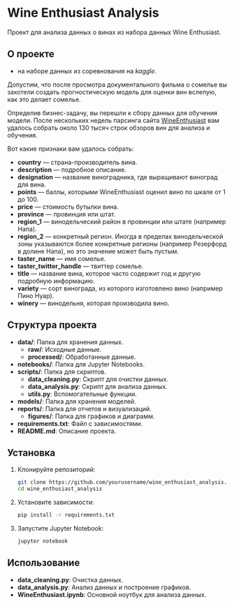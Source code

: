 # Wine Enthusiast Analysis

Проект для анализа данных о винах из набора данных Wine Enthusiast.

## О проекте

* на наборе данных из соревнования на *kaggle*.

Допустим, что после просмотра документального фильма о сомелье вы захотели создать прогностическую модель для оценки вин вслепую, как это делает сомелье.

Определив бизнес-задачу, вы перешли к сбору данных для обучения модели. После нескольких недель парсинга сайта [WineEnthusiast](https://www.wineenthusiast.com/) вам удалось собрать около 130 тысяч строк обзоров вин для анализа и обучения.

Вот какие признаки вам удалось собрать:

* **country** — страна-производитель вина.
* **description** — подробное описание.
* **designation** — название виноградника, где выращивают виноград для вина.
* **points** — баллы, которыми WineEnthusiast оценил вино по шкале от 1 до 100.
* **price** — стоимость бутылки вина.
* **province** — провинция или штат.
* **region_1** — винодельческий район в провинции или штате (например Напа).
* **region_2** — конкретный регион. Иногда в пределах винодельческой зоны указываются более конкретные регионы (например Резерфорд в долине Напа), но это значение может быть пустым.
* **taster_name** — имя сомелье.
* **taster_twitter_handle** — твиттер сомелье.
* **title** — название вина, которое часто содержит год и другую подробную информацию.
* **variety** — сорт винограда, из которого изготовлено вино (например Пино Нуар).
* **winery** — винодельня, которая производила вино.

## Структура проекта

- **data/**: Папка для хранения данных.
  - **raw/**: Исходные данные.
  - **processed/**: Обработанные данные.
- **notebooks/**: Папка для Jupyter Notebooks.
- **scripts/**: Папка для скриптов.
  - **data_cleaning.py**: Скрипт для очистки данных.
  - **data_analysis.py**: Скрипт для анализа данных.
  - **utils.py**: Вспомогательные функции.
- **models/**: Папка для хранения моделей.
- **reports/**: Папка для отчетов и визуализаций.
  - **figures/**: Папка для графиков и диаграмм.
- **requirements.txt**: Файл с зависимостями.
- **README.md**: Описание проекта.

## Установка

1. Клонируйте репозиторий:
   ```bash
   git clone https://github.com/yourusername/wine_enthusiast_analysis.git
   cd wine_enthusiast_analysis
   ```

2. Установите зависимости:
   ```bash
   pip install -r requirements.txt
   ```

3. Запустите Jupyter Notebook:
   ```bash
   jupyter notebook
   ```

## Использование

- **data_cleaning.py**: Очистка данных.
- **data_analysis.py**: Анализ данных и построение графиков.
- **WineEnthusiast.ipynb**: Основной ноутбук для анализа данных.
